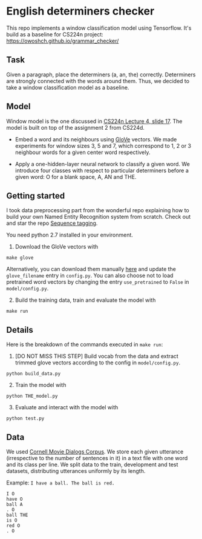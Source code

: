 # English determiners checker

This repo implements a window classification model using Tensorflow.
It's build as a baseline for CS224n project: https://owoshch.github.io/grammar_checker/

## Task

Given a paragraph, place the determiners (a, an, the) correctly. Determiners are strongly connected with the words around them. Thus, we decided to take a window classification model as a baseline. 

## Model

Window model is the one discussed in [CS224n Lecture 4, slide 17](http://web.stanford.edu/class/cs224n/lectures/lecture4.pdf).
The model is built on top of the assignment 2 from CS224d.


* Embed a word and its neighbours using [GloVe](https://nlp.stanford.edu/projects/glove/) vectors. We made experiments for window sizes 3, 5 and 7, which correspond to 1, 2 or 3 neighbour words for a given center word respectively. 

* Apply a one-hidden-layer neural network to classify a given word. We introduce four classes with respect to particular determiners before a given word: O for a blank space, A, AN and THE.



## Getting started

I took data preprocessing part from the wonderful repo explaining how to build your own Named Entity Recognition system from scratch. Check out and star the repo [Sequence tagging](https://github.com/guillaumegenthial/sequence_tagging).

You need python 2.7 installed in your environment. 

1. Download the GloVe vectors with

```
make glove
```

Alternatively, you can download them manually [here](https://nlp.stanford.edu/projects/glove/) and update the `glove_filename` entry in `config.py`. You can also choose not to load pretrained word vectors by changing the entry `use_pretrained` to `False` in `model/config.py`.

2. Build the training data, train and evaluate the model with
```
make run
```

## Details


Here is the breakdown of the commands executed in `make run`:

1. [DO NOT MISS THIS STEP] Build vocab from the data and extract trimmed glove vectors according to the config in `model/config.py`.

```
python build_data.py
```

2. Train the model with

```
python THE_model.py
```

3. Evaluate and interact with the model with
```
python test.py
```


## Data


We used [Cornell Movie Dialogs Corpus](http://www.cs.cornell.edu/~cristian/Cornell_Movie-Dialogs_Corpus.html). We store each given utterance (irrespective to the number of sentences in it) in a text file with one word and its class per line. We split data to the train, development and test datasets, distributing utterances uniformly by its length.


Example: `I have a ball. The ball is red.`

```
I O
have O
ball A
. O
ball THE
is O
red O
. O
```





